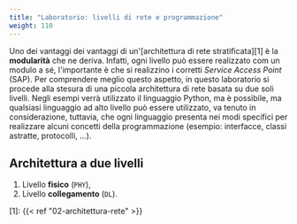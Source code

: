 ```yaml
---
title: "Laboratorio: livelli di rete e programmazione"
weight: 110
---
```


Uno dei vantaggi dei vantaggi di un'[architettura di rete stratificata][1] è la **modularità** che ne deriva. Infatti,
ogni livello può essere realizzato com un modulo a sé, l'importante è che si realizzino i corretti *Service Access
Point* (SAP). Per comprendere meglio questo aspetto, in questo laboratorio si procede alla stesura di una piccola
architettura di rete basata su due soli livelli. Negli esempi verrà utilizzato il linguaggio Python, ma è possibile,
ma qualsiasi linguaggio ad alto livello può essere utilizzato, va tenuto in considerazione, tuttavia, che ogni
linguaggio presenta nei modi specifici per realizzare alcuni concetti della programmazione (esempio: interfacce,
classi astratte, protocolli, ...).

## Architettura a due livelli

1. Livello **fisico** (`PHY`),
2. Livello **collegamento** (`DL`).

[1]: {{< ref "02-architettura-rete" >}}